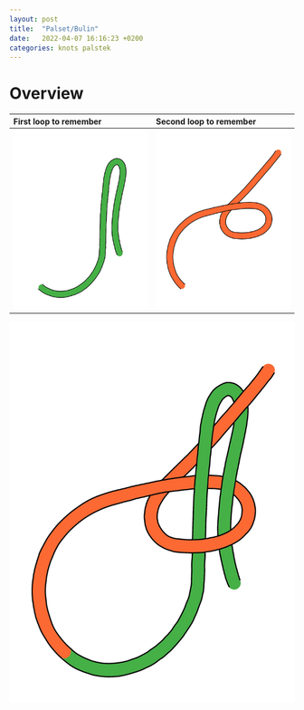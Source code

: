 ```yaml
---
layout: post
title:  "Palset/Bulin"
date:   2022-04-07 16:16:23 +0200
categories: knots palstek
---
```


# Overview

| First loop to remember | Second loop to remember |
|:--|:--|
| ![](/assets/palstek_loop_1.jpg) | ![](/assets/palstek_loop_2.jpg) |







![Combine it](/assets/palstek_complete.jpg)

